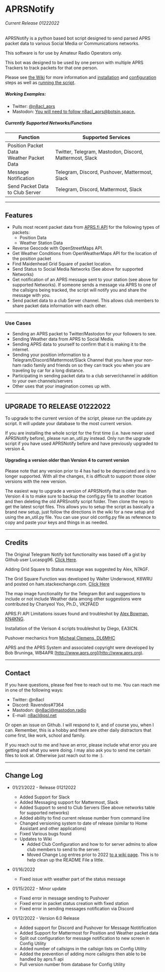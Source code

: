 # APRSNotify
###### Current Release 01222022
APRSNotify is a python based bot script designed to send parsed APRS packet data to various Social Media or Communications networks.

This software is for use by Amateur Radio Operators only.

This bot was designed to be used by one person with multiple APRS Trackers to track packets for that one person.

Please see [the Wiki](https://github.com/n8acl/aprsnotify/wiki) for more information and [installation](https://github.com/n8acl/aprsnotify/wiki/Installation) and [configuration](https://github.com/n8acl/aprsnotify/wiki/Configuration-Utility-Walkthrough) steps as well as [running the script](https://github.com/n8acl/aprsnotify/wiki/Running-The-Script).

##### Working Examples:
- Twitter: [@n8acl_aprs](https://twitter.com/n8acl_aprs)
- Mastodon: [You will need to follow n8acl_aprs@botsin.space.](https://botsin.space/@n8acl_aprs)

##### Currently Supported Networks/Functions

| Function | Supported Services|
|----------|------------------|
|Position Packet Data<br>Weather Packet Data| Twitter, Telegram, Mastodon, Discord, Mattermost, Slack|
|Message Notification| Telegram, Discord, Pushover, Mattermost, Slack|
|Send Packet Data<br>to Club Server| Telegram, Discord, Mattermost, Slack|

---

## Features
- Pulls most recent packet data from [APRS.fi API](https://aprs.fi/page/api) for the following types of packets:
  - Position Data
  - Weather Station Data
- Reverse Geocode with OpenStreetMaps API.
- Get Weather Conditions from OpenWeatherMaps API for the location of the position packet
- Find Maidenhead Grid Square of packet location.
- Send Status to Social Media Networks (See above for supported Networks)
- Get notification of an APRS message sent to your station (see above for supported Networks). If someone sends a message via APRS to one of the callsigns being tracked, the script will notify you and share the message with you.
- Send packet data to a club Server channel. This allows club members to share packet data information with each other.

---

### Use Cases
* Sending an APRS packet to Twitter/Mastodon for your followers to see.
* Sending Weather data from APRS to Social Media.
* Sending APRS data to yourself to confirm that it is making it to the internet.
* Sending your position information to a Telegram/Discord/Mattermost/Slack Channel that you have your non-ham radio family and friends on so they can track you when you are traveling by car for a long distance.
* Participating in sending packet data to a club server/channel in addition to your own channels/servers
* Other uses that your imagination comes up with.

---

## UPGRADE TO RELEASE 01222022

To upgrade to the current version of the script, please run the update.py script. It will update your database to the most current version.

If you are installing the whole script for the first time (i.e. have never used APRSNotify before), please run an_util.py instead. Only run the upgrade script if you have used APRSNotify before and have previously upgraded to version 4.

#### Upgrading a version older than Version 4 to current version

Please note that any version prior to 4 has had to be depreciated and is no longer supported. With all the changes, it is difficult to support those older versions with the new version.

The easiest way to upgrade a version of APRSNotify that is older than Version 4 is to make sure to backup the config.py file to another location and then deleting the old APRSnotify script folder. Then clone the repo to get the latest script files. This allows you to setup the script as basically a brand new setup, just follow the directions in the wiki for a new setup and using the an_util.py file. You can use your old config.py file as reference to copy and paste your keys and things in as needed.

---

## Credits
The Original Telegram Notify bot functionality was based off a gist by Github user Lucaspg96. [Click Here](https://gist.github.com/lucaspg96/284c9dbe01d05d0563fde8fbb00db220).

Adding Grid Square to Status message was suggested by Alex, N7AGF.

The Grid Square Function was developed by Walter Underwood, K6WRU and posted on ham.stackexchange.com. [Click Here](https://ham.stackexchange.com/questions/221/how-can-one-convert-from-lat-long-to-grid-square)

The map image functionality for the Telegram Bot and suggestions to include or not include Weather data among other suggestions were contributed by Chanyeol Yoo, Ph.D., VK2FAED

APRS.FI API Limitations issues found and troubleshot by [Alex Bowman, KN4KNG](https://github.com/KN4KNG). 

Installation of the Verison 4 scripts troubleshot by Diego, EA3ICN.

Pushover mechanics from [Micheal Clemens, DL6MHC](https://qrz.is/)

APRS and the APRS System and associated copyright were developed by Bob Bruninga, WB4APR [http://www.aprs.org](http://www.aprs.org).

---

## Contact
If you have questions, please feel free to reach out to me. You can reach me in one of the following ways:

- Twitter: @n8acl
- Discord: Ravendos#7364
- Mastodon: @n8acl@mastodon.radio
- E-mail: n8acl@qsl.net

Or open an issue on Github. I will respond to it, and of course you, when I can. Remember, this is a hobby and there are other daily distractors that come first, like work, school and family.

If you reach out to me and have an error, please include what error you are getting and what you were doing. I may also ask you to send me certain files to look at. Otherwise just reach out to me :).

---

## Change Log

* 01/21/2022 - Release 01212022
  - Added Support for Slack
  - Added Messaging support for Mattermost, Slack
  - Added Support to send to Club Servers (See above networks table for supported networks)
  - Added ability to find current release number from command line
  - Changed versioning system to date of release (similar to Home Assistant and other applications)
  - Fixed Various bugs found
  - Updates to Wiki
    - Added Club Configuration and how to for server admins to allow club members to send to the server.
    - Moved Change Log entres prior to 2022 [to a wiki page](https://github.com/n8acl/aprsnotify/wiki/Change-Log). This is to help clean up the README File a little.

* 01/16/2022
  - Fixed issue with weather part of the status message

* 01/15/2022 - Minor update
  - Fixed error in message sending to Pushover
  - Fixed error in packet status creation with fixed station
  - Fixed error in sending messages notification via Discord

* 01/12/2022 - Version 6.0 Release
  - Added support for Discord and Pushover for Message Notitification
  - Added Support for Mattermost for Position and Weather packet data
  - Split out configuration for message notification to new screen in Config Utility
  - Added number of callsigns in the callsign lists on Config Utility
  - Added the prevention of adding more callsigns then able to be handled by aprs.fi api
  - Pull version number from database for Config Utility